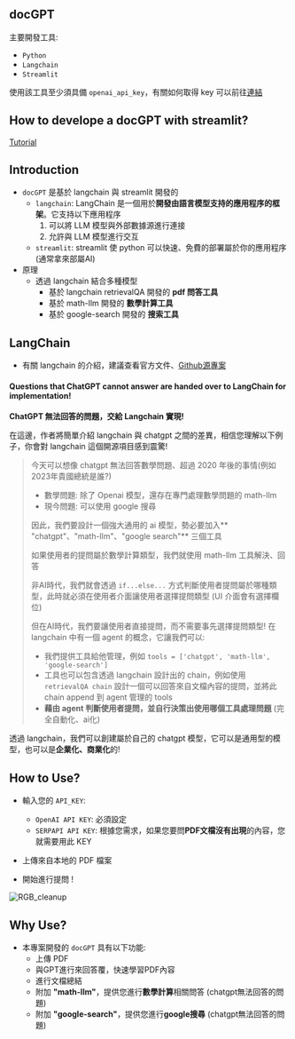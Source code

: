 ## docGPT

主要開發工具:
* `Python`
* `Langchain`
* `Streamlit`

使用該工具至少須具備 `openai_api_key`，有關如何取得 key 可以前往[連結](https://platform.openai.com/)

## How to develope a docGPT with streamlit?

[Tutorial](./tutorial/)



## Introduction

* `docGPT` 是基於 langchain 與 streamlit 開發的
    * `langchain`: LangChain 是一個用於**開發由語言模型支持的應用程序的框架**。它支持以下應用程序
        1. 可以將 LLM 模型與外部數據源進行連接
        2. 允許與 LLM 模型進行交互
    * `streamlit`: streamlit 使 python 可以快速、免費的部署屬於你的應用程序 (通常拿來部屬AI)
* 原理
  * 透過 langchain 結合多種模型
    * 基於 langchain retrievalQA 開發的 **pdf 問答工具**
    * 基於 math-llm 開發的 **數學計算工具**
    * 基於 google-search 開發的 **搜索工具**

## LangChain

* 有關 langchain 的介紹，建議查看官方文件、[Github源專案](https://github.com/hwchase17/langchain)

#### Questions that ChatGPT cannot answer are handed over to LangChain for implementation!

**ChatGPT 無法回答的問題，交給 Langchain 實現!**

在這邊，作者將簡單介紹 langchain 與 chatgpt 之間的差異，相信您理解以下例子，你會對 langchain 這個開源項目感到震驚!

>今天可以想像 chatgpt 無法回答數學問題、超過 2020 年後的事情(例如2023年貴國總統是誰?)
>
> * 數學問題: 除了 Openai 模型，還存在專門處理數學問題的 math-llm
> * 現今問題: 可以使用 google 搜尋
>
>因此，我們要設計一個強大通用的 ai 模型，勢必要加入** "chatgpt"、"math-llm"、"google search"** 三個工具
>
>如果使用者的提問屬於數學計算類型，我們就使用 math-llm 工具解決、回答
>
>非AI時代，我們就會透過 `if...else...` 方式判斷使用者提問屬於哪種類型，此時就必須在使用者介面讓使用者選擇提問類型
>(UI 介面會有選擇欄位)
>
>但在AI時代，我們要讓使用者直接提問，而不需要事先選擇提問類型!
>在 langchain 中有一個 agent 的概念，它讓我們可以:
>
>  * 我們提供工具給他管理，例如 `tools = ['chatgpt', 'math-llm', 'google-search']`
>  * 工具也可以包含透過 langchain 設計出的 chain，例如使用 `retrievalQA chain` 設計一個可以回答來自文檔內容的提問，並將此 chain append 到 agent 管理的 tools
>  * **藉由 agent 判斷使用者提問，並自行決策出使用哪個工具處理問題** (完全自動化、ai化)

透過 langchain，我們可以創建屬於自己的 chatgpt 模型，它可以是通用型的模型，也可以是**企業化、商業化**的!

## How to Use?

* 輸入您的 `API_KEY`:
    * `OpenAI API KEY`: 必須設定
    * `SERPAPI API KEY`: 根據您需求，如果您要問**PDF文檔沒有出現**的內容，您就需要用此 KEY

* 上傳來自本地的 PDF 檔案
* 開始進行提問 ! 

![RGB_cleanup](https://github.com/Lin-jun-xiang/docGPT-streamlit/blob/main/img/docGPT.gif?raw=true)


## Why Use?

* 本專案開發的 `docGPT` 具有以下功能:
  * 上傳 PDF
  * 與GPT進行來回答覆，快速學習PDF內容
  * 進行文檔總結
  * 附加 **"math-llm"**，提供您進行**數學計算**相關問答 (chatgpt無法回答的問題)
  * 附加 **"google-search"**，提供您進行**google搜尋** (chatgpt無法回答的問題)



